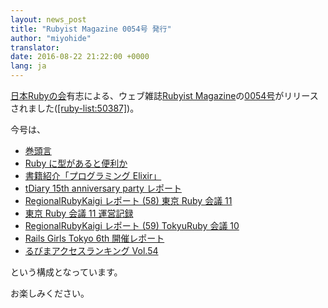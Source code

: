 ```yaml
---
layout: news_post
title: "Rubyist Magazine 0054号 発行"
author: "miyohide"
translator:
date: 2016-08-22 21:22:00 +0000
lang: ja
---
```


[日本Rubyの会][1]有志による、ウェブ雑誌[Rubyist Magazine][2]の[0054号][3]がリリースされました([\[ruby-list:50387\]][4])。

今号は、

* [巻頭言](http://magazine.rubyist.net/?0054-ForeWord)
* [Ruby に型があると便利か](http://magazine.rubyist.net/?0054-typestruct)
* [書籍紹介「プログラミング Elixir」](http://magazine.rubyist.net/?0054-ElixirBook)
* [tDiary 15th anniversary party レポート](http://magazine.rubyist.net/?0054-tDiary15thAnniversary)
* [RegionalRubyKaigi レポート (58) 東京 Ruby 会議 11](http://magazine.rubyist.net/?0054-TokyoRubyKaigi11Report)
* [東京 Ruby 会議 11 運営記録](http://magazine.rubyist.net/?0054-TokyoRubyKaigi11OrganizeReport)
* [RegionalRubyKaigi レポート (59) TokyuRuby 会議 10](http://magazine.rubyist.net/?0054-TokyuRubyKaigi10Report)
* [Rails Girls Tokyo 6th 開催レポート](http://magazine.rubyist.net/?0054-RailsGirlsTokyo6thReport)
* [るびまアクセスランキング Vol.54](http://magazine.rubyist.net/?0054-RubyistMagazineRanking)

という構成となっています。

お楽しみください。

[1]: http://ruby-no-kai.org
[2]: http://magazine.rubyist.net/
[3]: http://magazine.rubyist.net/?0054
[4]: https://blade.ruby-lang.org/ruby-list/50378
